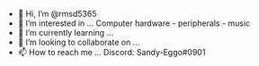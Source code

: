 - 👋 Hi, I’m @rmsd5365
- 👀 I’m interested in ... Computer hardware - peripherals - music
- 🌱 I’m currently learning ... 
- 💞️ I’m looking to collaborate on ...
- 📫 How to reach me ... Discord: Sandy-Eggo#0901

<!---
rmsd5365/rmsd5365 is a ✨ special ✨ repository because its `README.md` (this file) appears on your GitHub profile.
You can click the Preview link to take a look at your changes.
--->
